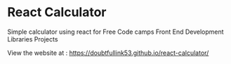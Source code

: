 # React Calculator 
 Simple calculator using react for Free Code camps Front End Development Libraries Projects


View the website at : https://doubtfullink53.github.io/react-calculator/
